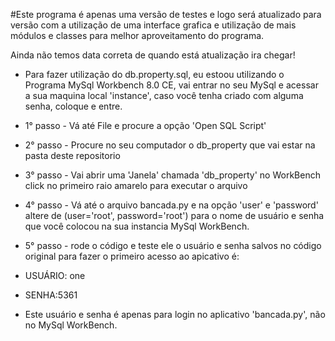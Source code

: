 #Este programa é apenas uma versão de testes e logo será atualizado para versão com a utilização de uma interface
grafica e utilização de mais módulos e classes para melhor aproveitamento do programa.

Ainda não temos data correta de quando está atualização ira chegar!

* Para fazer utilização do db.property.sql, eu estoou utilizando o Programa MySql Workbench 8.0 CE, vai entrar no seu MySql e acessar a sua maquina local 'instance', caso você tenha criado com alguma senha, coloque e entre.

* 1° passo - Vá até File e procure a opção 'Open SQL Script'
* 2° passo - Procure no seu computador o db_property que vai estar na pasta deste repositorio
* 3° passo - Vai abrir uma 'Janela' chamada 'db_property' no WorkBench click no primeiro raio amarelo para executar o arquivo
* 4° passo - Vá até o arquivo bancada.py e na opção 'user' e 'password' altere de (user='root', password='root') para o nome de usuário e senha que você colocou na sua instancia MySql WorkBench.
* 5° passo - rode o código e teste ele o usuário e senha salvos no código original para fazer o primeiro acesso ao apicativo é:

* USUÁRIO: one
* SENHA:5361
* Este usuário e senha é apenas para login no aplicativo 'bancada.py', não no MySql WorkBench.
